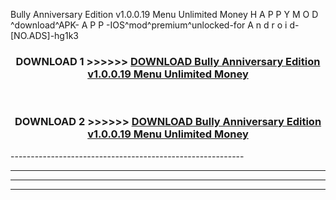  Bully Anniversary Edition v1.0.0.19   Menu Unlimited Money  H A P P Y M O D ^download^APK- A P P -IOS^mod^premium^unlocked-for A n d r o i d-[NO.ADS]-hg1k3



<div align="center">

<h3>DOWNLOAD 1 >>>>>> <a href="https://en-mod.web.app/?en= Bully Anniversary Edition v1.0.0.19   Menu Unlimited Money ">DOWNLOAD Bully Anniversary Edition v1.0.0.19   Menu Unlimited Money  </a></h3><br>

<h3>DOWNLOAD 2 >>>>>> <a href="https://en-mod.web.app/?en= Bully Anniversary Edition v1.0.0.19   Menu Unlimited Money ">DOWNLOAD Bully Anniversary Edition v1.0.0.19   Menu Unlimited Money  </a></h3>

</div>
----------------------------------------------------------

----------------------------------------------------------

----------------------------------------------------------

----------------------------------------------------------



